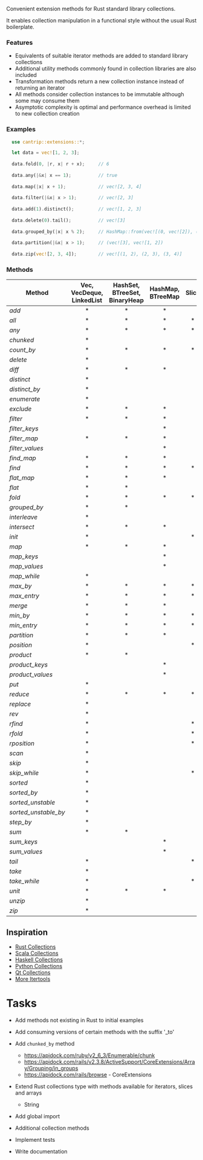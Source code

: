 Convenient extension methods for Rust standard library collections.

It enables collection manipulation in a functional style without the usual Rust boilerplate.


### Features

- Equivalents of suitable iterator methods are added to standard library collections
- Additional utility methods commonly found in collection libraries are also included
- Transformation methods return a new collection instance instead of returning an iterator
- All methods consider collection instances to be immutable although some may consume them
- Asymptotic complexity is optimal and performance overhead is limited to new collection creation

### Examples

```rust
  use cantrip::extensions::*;

  let data = vec![1, 2, 3];
 
  data.fold(0, |r, x| r + x);     // 6
 
  data.any(|&x| x == 1);          // true
 
  data.map(|x| x + 1);            // vec![2, 3, 4]
 
  data.filter(|&x| x > 1);        // vec![2, 3]
 
  data.add(1).distinct();         // vec![1, 2, 3]
 
  data.delete(0).tail();          // vec![3]
 
  data.grouped_by(|x| x % 2);     // HashMap::from(vec![(0, vec![2]), (1, vec![1, 3])])
 
  data.partition(|&x| x > 1);     // (vec![3], vec![1, 2])
 
  data.zip(vec![2, 3, 4]);        // vec![(1, 2), (2, 3), (3, 4)]
```

### Methods

| Method               | Vec, VecDeque, LinkedList | HashSet, BTreeSet, BinaryHeap | HashMap, BTreeMap | Slice |
|----------------------|:-------------------------:|:-----------------------------:|:-----------------:|:-----:|
| *add*                | *                         | *                             | *                 |       |
| *all*                | *                         | *                             | *                 | *     |
| *any*                | *                         | *                             | *                 | *     |
| *chunked*            | *                         |                               |                   |       |
| *count_by*           | *                         | *                             | *                 | *     |
| *delete*             | *                         |                               |                   |       |
| *diff*               | *                         | *                             | *                 |       |
| *distinct*           | *                         |                               |                   |       |
| *distinct_by*        | *                         |                               |                   |       |
| *enumerate*          | *                         |                               |                   |       |
| *exclude*            | *                         | *                             | *                 |       |
| *filter*             | *                         | *                             | *                 |       |
| *filter_keys*        |                           |                               | *                 |       |
| *filter_map*         | *                         | *                             | *                 |       |
| *filter_values*      |                           |                               | *                 |       |
| *find_map*           | *                         | *                             | *                 |       |
| *find*               | *                         | *                             | *                 | *     |
| *flat_map*           | *                         | *                             | *                 |       |
| *flat*               | *                         | *                             |                   |       |
| *fold*               | *                         | *                             | *                 | *     |
| *grouped_by*         | *                         | *                             |                   |       |
| *interleave*         | *                         |                               |                   |       |
| *intersect*          | *                         | *                             | *                 |       |
| *init*               | *                         |                               |                   | *     |
| *map*                | *                         | *                             | *                 |       |
| *map_keys*           |                           |                               | *                 |       |
| *map_values*         |                           |                               | *                 |       |
| *map_while*          | *                         |                               |                   |       |
| *max_by*             | *                         | *                             | *                 | *     |
| *max_entry*          | *                         | *                             | *                 | *     |
| *merge*              | *                         | *                             | *                 |       |
| *min_by*             | *                         | *                             | *                 | *     |
| *min_entry*          | *                         | *                             | *                 | *     |
| *partition*          | *                         | *                             | *                 |       |
| *position*           | *                         |                               |                   | *     |
| *product*            | *                         | *                             |                   |       |
| *product_keys*       |                           |                               | *                 |       |
| *product_values*     |                           |                               | *                 |       |
| *put*                | *                         |                               |                   |       |
| *reduce*             | *                         | *                             | *                 | *     |
| *replace*            | *                         |                               |                   |       |
| *rev*                | *                         |                               |                   |       |
| *rfind*              | *                         |                               |                   | *     |
| *rfold*              | *                         |                               |                   | *     |
| *rposition*          | *                         |                               |                   | *     |
| *scan*               | *                         |                               |                   |       |
| *skip*               | *                         |                               |                   |       |
| *skip_while*         | *                         |                               |                   | *     |
| *sorted*             | *                         |                               |                   |       |
| *sorted_by*          | *                         |                               |                   |       |
| *sorted_unstable*    | *                         |                               |                   |       |
| *sorted_unstable_by* | *                         |                               |                   |       |
| *step_by*            | *                         |                               |                   |       |
| *sum*                | *                         | *                             |                   |       |
| *sum_keys*           |                           |                               | *                 |       |
| *sum_values*         |                           |                               | *                 |       |
| *tail*               | *                         |                               |                   | *     |
| *take*               | *                         |                               |                   |       |
| *take_while*         | *                         |                               |                   | *     |
| *unit*               | *                         | *                             | *                 |       |
| *unzip*              | *                         |                               |                   |       |
| *zip*                | *                         |                               |                   |       |


## Inspiration

- [Rust Collections](https://doc.rust-lang.org/std/iter/trait.Iterator.html)
- [Scala Collections](https://www.scala-lang.org/api/3.3.1/scala/collection/immutable/IndexedSeq.html)
- [Haskell Collections](https://hackage.haskell.org/package/collections-api-1.0.0.0/docs/Data-Collections.html)
- [Python Collections](https://python-reference.readthedocs.io/en/latest/docs/list/index.html)
- [Qt Collections](https://doc.qt.io/qt-6/qlist.html)
- [More Itertools](https://more-itertools.readthedocs.io/en/stable/api.html)

# Tasks

- Add methods not existing in Rust to initial examples

- Add consuming versions of certain methods with the suffix '_to'

- Add `chunked_by` method
  - https://apidock.com/ruby/v2_6_3/Enumerable/chunk
  - https://apidock.com/rails/v2.3.8/ActiveSupport/CoreExtensions/Array/Grouping/in_groups
  - https://apidock.com/rails/browse - CoreExtensions

- Extend Rust collections type with methods available for iterators, slices and arrays
  - String

- Add global import

- Additional collection methods

- Implement tests

- Write documentation
